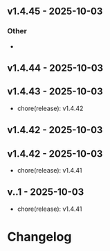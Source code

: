 ## v1.4.45 - 2025-10-03

### Other
- 


## v1.4.44 - 2025-10-03


## v1.4.43 - 2025-10-03
- chore(release): v1.4.42

## v1.4.42 - 2025-10-03


## v1.4.42 - 2025-10-03
- chore(release): v1.4.41

## v..1 - 2025-10-03
- chore(release): v1.4.41

# Changelog

<!-- generated by git-cliff -->

